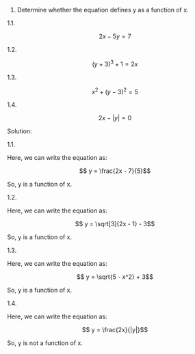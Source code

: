 
1. Determine whether the equation defines y as a function of x.


 1.1.
 
 ```math
    2x - 5y = 7
```

1.2.

```math
    (y + 3)^3 + 1 = 2x
```

1.3.
    
```math
        x^2 + (y - 3)^2 = 5
```

1.4.

```math
    2x - |y| = 0
```

Solution:

1.1. 

Here, we can write the equation as:

```math
    y = \frac{2x - 7}{5}
```
So, y is a function of x.

1.2.

Here, we can write the equation as:

```math
    y = \sqrt[3]{2x - 1} - 3
```
So, y is a function of x.

1.3.

Here, we can write the equation as:

```math
    y = \sqrt{5 - x^2} + 3
```
So, y is a function of x.

1.4.

Here, we can write the equation as:

```math
    y = \frac{2x}{|y|}
```
So, y is not a function of x.

